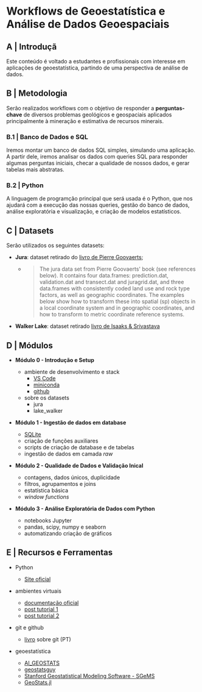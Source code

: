 # Workflows de Geoestatística e Análise de Dados Geoespaciais

## A | Introduçã

Este conteúdo é voltado a estudantes e profissionais com interesse em aplicações de geoestatística, partindo de uma perspectiva de análise de dados.

## B | Metodologia

Serão realizados workflows com o objetivo de responder a **perguntas-chave** de diversos problemas geológicos e geospaciais aplicados principalmente à mineração e estimativa de recursos minerais.

### B.1 | Banco de Dados e SQL

Iremos montar um banco de dados SQL simples, simulando uma aplicação. A partir dele, iremos analisar os dados com queries SQL para responder algumas perguntas iniciais, checar a qualidade de nossos dados, e gerar tabelas mais abstratas.

### B.2 | Python

A linguagem de programção principal que será usada é o Python, que nos ajudará com a execução das nossas queries, gestão do banco de dados, análise exploratória e visualização, e criação de modelos estatísticos.

## C | Datasets

Serão utilizados os seguintes datasets:

* **Jura**: dataset retirado do [livro de Pierre Goovaerts](https://books.google.com.br/books/about/Geostatistics_for_Natural_Resources_Eval.html?id=CW-7tHAaVR0C&redir_esc=y);
  * > The jura data set from Pierre Goovaerts' book (see references below). It contains four data.frames: prediction.dat, validation.dat and transect.dat and juragrid.dat, and three data.frames with consistently coded land use and rock type factors, as well as geographic coordinates. The examples below show how to transform these into spatial (sp) objects in a local coordinate system and in geographic coordinates, and how to transform to metric coordinate reference systems.
* **Walker Lake**: dataset retirado [livro de Isaaks & Srivastava](https://books.google.com.br/books/about/Applied_Geostatistics.html?id=vC2dcXFLI3YC&redir_esc=y)

## D | Módulos

* **Módulo 0 - Introdução e Setup**
  * ambiente de desenvolvimento e stack
    * [VS Code](https://code.visualstudio.com/)
    * [miniconda](https://docs.conda.io/en/latest/miniconda.html)
    * [github](https://github.com/)
  * sobre os datasets
    * jura
    * lake_walker

* **Módulo 1 - Ingestão de dados em database**
  * [SQLite](https://www.sqlite.org/index.html)
  * criação de funções auxiliares
  * scripts de criação de database e de tabelas
  * ingestão de dados em camada *raw*
  
* **Módulo 2 - Qualidade de Dados e Validação Inical**
  * contagens, dados únicos, duplicidade
  * filtros, agrupamentos e joins
  * estatística básica
  * *window functions*

* **Módulo 3 - Análise Exploratória de Dados com Python**
  * notebooks Jupyter
  * pandas, scipy, numpy e seaborn
  * automatizando criação de gráficos

## E | Recursos e Ferramentas

* Python
  * [Site oficial](https://www.python.org/)

* ambientes virtuais
  * [documentação oficial](https://docs.conda.io/en/latest/miniconda.html)
  * [post tutorial 1](https://adrianovieira.gitlab.io/posts/conda/)
  * [post tutorial 2](https://www.monolitonimbus.com.br/conda-e-ambientes-virtuais/)

* git e github
  * [livro](https://git-scm.com/book/pt-br/v2) sobre git (PT)

* geoestatística
  * [AI_GEOSTATS](https://wiki.52north.org/AI_GEOSTATS/WebHome)
  * [geostatsguy](https://github.com/GeostatsGuy)
  * [Stanford Geostatistical Modeling Software - SGeMS](https://sgems.sourceforge.net/)
  * [GeoStats.jl](https://github.com/JuliaEarth/GeoStats.j)
